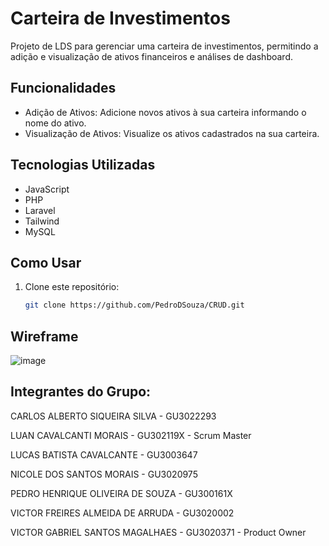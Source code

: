 # Carteira de Investimentos

Projeto de LDS para gerenciar uma carteira de investimentos, permitindo a adição e visualização de ativos financeiros e análises de dashboard.

## Funcionalidades

- Adição de Ativos: Adicione novos ativos à sua carteira informando o nome do ativo.
- Visualização de Ativos: Visualize os ativos cadastrados na sua carteira.

## Tecnologias Utilizadas

- JavaScript
- PHP
- Laravel
- Tailwind
- MySQL

## Como Usar

1. Clone este repositório:

   ```bash
   git clone https://github.com/PedroDSouza/CRUD.git

## Wireframe

![image](https://github.com/PedroDSouza/CRUD/assets/99222688/c85c7342-a38f-488f-a5cc-098f0c75c7fb)


## Integrantes do Grupo:

CARLOS ALBERTO SIQUEIRA SILVA - GU3022293

LUAN CAVALCANTI MORAIS - GU302119X - Scrum Master

LUCAS BATISTA CAVALCANTE - GU3003647

NICOLE DOS SANTOS MORAIS - GU3020975 

PEDRO HENRIQUE OLIVEIRA DE SOUZA - GU300161X

VICTOR FREIRES ALMEIDA DE ARRUDA - GU3020002

VICTOR GABRIEL SANTOS MAGALHAES - GU3020371 - Product Owner
